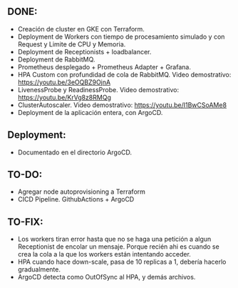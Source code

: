 ## DONE:
* Creación de cluster en GKE con Terraform.
* Deployment de Workers con tiempo de procesamiento simulado y con Request y Limite de CPU y Memoria.
* Deployment de Receptionists + loadbalancer.
* Deployment de RabbitMQ.
* Prometheus desplegado + Prometheus Adapter + Grafana.
* HPA Custom con profundidad de cola de RabbitMQ. Video demostrativo: https://youtu.be/3eOQBZ9OjnA
* LivenessProbe y ReadinessProbe. Video demostrativo: https://youtu.be/KrVg8z8RMQg
* ClusterAutoscaler. Video demostrativo: https://youtu.be/I1BwCSoAMe8
* Deployment de la aplicación entera, con ArgoCD.
 
## Deployment:
* Documentado en el directorio ArgoCD.

## TO-DO:
* Agregar node autoprovisioning a Terraform
* CICD Pipeline. GithubActions + ArgoCD

## TO-FIX:
* Los workers tiran error hasta que no se haga una petición a algun Receptionist de encolar un mensaje. Porque recién ahi es cuando se crea la cola a la que los workers están intentando acceder.
* HPA cuando hace down-scale, pasa de 10 replicas a 1, debería hacerlo gradualmente.
* ArgoCD detecta como OutOfSync al HPA, y demás archivos.

